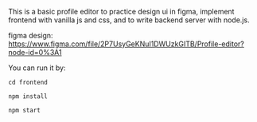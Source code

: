 This is a basic profile editor to practice design ui in figma, implement frontend with vanilla js and css, and to write backend server with node.js.

figma design:
https://www.figma.com/file/2P7UsyGeKNuI1DWUzkGITB/Profile-editor?node-id=0%3A1

You can run it by:

```
cd frontend

npm install

npm start
```
